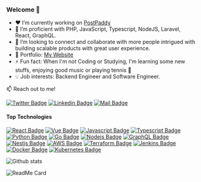 ### Welcome 👋

<!--
**m0j33d/m0j33d** is a ✨ _special_ ✨ repository because its `README.md` (this file) appears on your GitHub profile.
-->

- ❤️ I’m currently working on [PostPaddy](https://postpaddy.com)
- 🌱 I’m proficient with PHP, JavaScript, Typescript, NodeJS, Laravel, React, GraphQL.
- 👯 I’m looking to connect and collaborate with more people intrigued with building scalable products with great user experience.
- 💼 Portfolio: [My Website](https://mojeed.dev)
- ⚡ Fun fact: When I'm not Coding or Studying, I'm learning some new stuffs, enjoying good music or playing tennis 🎾
- 💡 Job interests: Backend Engineer and Software Engineer.

:mailbox: Reach out to me!

[![Twitter Badge](https://img.shields.io/badge/-@_m0j33d-1ca0f1?style=flat&labelColor=1ca0f1&logo=twitter&logoColor=white&link=https://twitter.com/m0j33d)](https://twitter.com/m0j33d) [![Linkedin Badge](https://img.shields.io/badge/-Mojeed%20Adeoye-0e76a8?style=flat&labelColor=0e76a8&logo=linkedin&logoColor=white)](https://www.linkedin.com/in/mojeedeji/) [![Mail Badge](https://img.shields.io/badge/-Mojeed%20Adeoye-c0392b?style=flat&labelColor=c0392b&logo=gmail&logoColor=white)](mailto:mojeedeji16@gmail.com)


#### Top Technologies

[![React Badge](https://img.shields.io/badge/-React-61DBFB?style=for-the-badge&labelColor=black&logo=react&logoColor=61DBFB)](#) [![Vue Badge](https://img.shields.io/badge/-Vue-41b883?style=for-the-badge&labelColor=black&logo=vue.js&logoColor=41b883)](#) [![Javascript Badge](https://img.shields.io/badge/-Javascript-F0DB4F?style=for-the-badge&labelColor=black&logo=javascript&logoColor=F0DB4F)](#) [![Typescript Badge](https://img.shields.io/badge/-Typescript-007acc?style=for-the-badge&labelColor=black&logo=typescript&logoColor=007acc)](#) [![Python Badge](https://img.shields.io/badge/-python-3776AB?style=for-the-badge&labelColor=black&logo=python&logoColor=3776AB)](#) [![Go Badge](https://img.shields.io/badge/Go-00ADD8?style=for-the-badge&logo=go&logoColor=white)](#) [![Nodejs Badge](https://img.shields.io/badge/-Nodejs-3C873A?style=for-the-badge&labelColor=black&logo=node.js&logoColor=3C873A)](#) [![GraphQL Badge](https://img.shields.io/badge/-GraphQl-e535ab?style=for-the-badge&labelColor=black&logo=node.js&logoColor=e535ab)](#) [![Nestjs Badge](https://img.shields.io/badge/-nestjs-e0234e?style=for-the-badge&labelColor=black&logo=nestjs&logoColor=e0234e)](#) [![AWS Badge](https://img.shields.io/badge/-aws-FF9900?style=for-the-badge&labelColor=black&logo=amazon-web-services&logoColor=FF9900)](#) [![Terraform Badge](https://img.shields.io/badge/-terraform-623CE4?style=for-the-badge&labelColor=black&logo=terraform&logoColor=623CE4)](#) [![Jenkins Badge](https://img.shields.io/badge/-jenkins-D24939?style=for-the-badge&labelColor=black&logo=jenkins&logoColor=D24939)](#) [![Docker Badge](https://img.shields.io/badge/-docker-2496ED?style=for-the-badge&labelColor=black&logo=docker&logoColor=2496ED)](#) [![Kubernetes Badge](https://img.shields.io/badge/-kubernetes-326CE5?style=for-the-badge&labelColor=black&logo=kubernetes&logoColor=326CE5)](#) 


![Github stats](https://github-readme-stats.vercel.app/api?username=m0j33d)

![ReadMe Card](https://github-readme-stats.vercel.app/api/pin/?username=m0j33d&repo=m0j33d)
